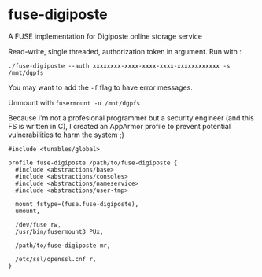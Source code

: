 # fuse-digiposte

A FUSE implementation for Digiposte online storage service

Read-write, single threaded, authorization token in argument. Run with :

```
./fuse-digiposte --auth xxxxxxxx-xxxx-xxxx-xxxx-xxxxxxxxxxxx -s /mnt/dgpfs
```

You may want to add the `-f` flag to have error messages.

Unmount with `fusermount -u /mnt/dgpfs`

Because I'm not a profesional programmer but a security engineer (and this FS is written in C), I created an AppArmor profile to prevent potential vulnerabilities to harm the system ;)

```
#include <tunables/global>

profile fuse-digiposte /path/to/fuse-digiposte {
  #include <abstractions/base>
  #include <abstractions/consoles>
  #include <abstractions/nameservice>
  #include <abstractions/user-tmp>
  
  mount fstype=(fuse.fuse-digiposte),
  umount,
  
  /dev/fuse rw,
  /usr/bin/fusermount3 PUx,
  
  /path/to/fuse-digiposte mr,
  
  /etc/ssl/openssl.cnf r,
}
```
